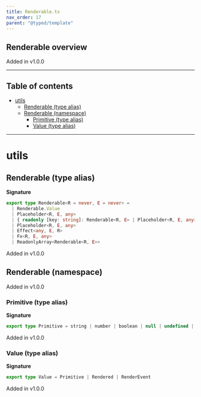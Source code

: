 ```yaml
---
title: Renderable.ts
nav_order: 17
parent: "@typed/template"
---
```


## Renderable overview

Added in v1.0.0

---

<h2 class="text-delta">Table of contents</h2>

- [utils](#utils)
  - [Renderable (type alias)](#renderable-type-alias)
  - [Renderable (namespace)](#renderable-namespace)
    - [Primitive (type alias)](#primitive-type-alias)
    - [Value (type alias)](#value-type-alias)

---

# utils

## Renderable (type alias)

**Signature**

```ts
export type Renderable<R = never, E = never> =
  | Renderable.Value
  | Placeholder<R, E, any>
  | { readonly [key: string]: Renderable<R, E> | Placeholder<R, E, any> | unknown } // TODO: Should we manage data attributes this way?
  | Placeholder<R, E, any>
  | Effect<any, E, R>
  | Fx<R, E, any>
  | ReadonlyArray<Renderable<R, E>>
```

Added in v1.0.0

## Renderable (namespace)

Added in v1.0.0

### Primitive (type alias)

**Signature**

```ts
export type Primitive = string | number | boolean | null | undefined | void | ReadonlyArray<Primitive>
```

Added in v1.0.0

### Value (type alias)

**Signature**

```ts
export type Value = Primitive | Rendered | RenderEvent
```

Added in v1.0.0
